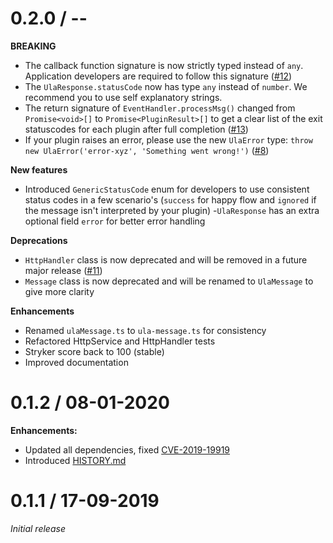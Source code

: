 # 0.2.0 / --

**BREAKING**
- The callback function signature is now strictly typed instead of `any`. Application developers are required to follow this signature ([#12](https://github.com/rabobank-blockchain/universal-ledger-agent/issues/12))
- The `UlaResponse.statusCode` now has type `any` instead of `number`. We recommend you to use self explanatory strings.
- The return signature of `EventHandler.processMsg()` changed from `Promise<void>[]` to `Promise<PluginResult>[]` to get a clear list of the exit statuscodes for each plugin after full completion ([#13](https://github.com/rabobank-blockchain/universal-ledger-agent/issues/13))
- If your plugin raises an error, please use the new `UlaError` type: `throw new UlaError('error-xyz', 'Something went wrong!')` ([#8](https://github.com/rabobank-blockchain/universal-ledger-agent/issues/8))

**New features**
- Introduced `GenericStatusCode` enum for developers to use consistent status codes in a few scenario's (`success` for happy flow and `ignored` if the message isn't interpreted by your plugin)
-`UlaResponse` has an extra optional field `error` for better error handling

**Deprecations**
- `HttpHandler` class is now deprecated and will be removed in a future major release ([#11](https://github.com/rabobank-blockchain/universal-ledger-agent/issues/11))
- `Message` class is now deprecated and will be renamed to `UlaMessage` to give more clarity

**Enhancements**
- Renamed `ulaMessage.ts` to `ula-message.ts` for consistency
- Refactored HttpService and HttpHandler tests
- Stryker score back to 100 (stable)
- Improved documentation

# 0.1.2 / 08-01-2020

**Enhancements:**
- Updated all dependencies, fixed [CVE-2019-19919](https://github.com/advisories/GHSA-w457-6q6x-cgp9)
- Introduced [HISTORY.md](HISTORY.md)

# 0.1.1 / 17-09-2019

*Initial release*
